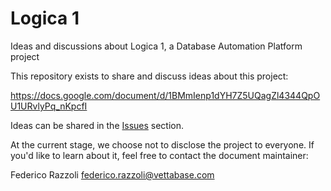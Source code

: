 # Logica 1
Ideas and discussions about Logica 1, a Database Automation Platform project

This repository exists to share and discuss ideas about this project:

https://docs.google.com/document/d/1BMmIenp1dYH7Z5UQagZl4344QpOU1URvlyPq_nKpcfI

Ideas can be shared in the [Issues](https://github.com/Vettabase/Logica-1/issues) section.

At the current stage, we choose not to disclose the project to everyone.
If you'd like to learn about it, feel free to contact the document maintainer:

Federico Razzoli <federico.razzoli@vettabase.com>
